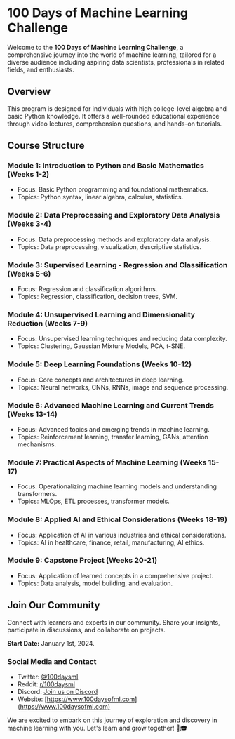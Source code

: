 # 100 Days of Machine Learning Challenge

Welcome to the **100 Days of Machine Learning Challenge**, a comprehensive journey into the world of machine learning, tailored for a diverse audience including aspiring data scientists, professionals in related fields, and enthusiasts.

## Overview

This program is designed for individuals with high college-level algebra and basic Python knowledge. It offers a well-rounded educational experience through video lectures, comprehension questions, and hands-on tutorials.

## Course Structure

### Module 1: Introduction to Python and Basic Mathematics (Weeks 1-2)
- Focus: Basic Python programming and foundational mathematics.
- Topics: Python syntax, linear algebra, calculus, statistics.

### Module 2: Data Preprocessing and Exploratory Data Analysis (Weeks 3-4)
- Focus: Data preprocessing methods and exploratory data analysis.
- Topics: Data preprocessing, visualization, descriptive statistics.

### Module 3: Supervised Learning - Regression and Classification (Weeks 5-6)
- Focus: Regression and classification algorithms.
- Topics: Regression, classification, decision trees, SVM.

### Module 4: Unsupervised Learning and Dimensionality Reduction (Weeks 7-9)
- Focus: Unsupervised learning techniques and reducing data complexity.
- Topics: Clustering, Gaussian Mixture Models, PCA, t-SNE.

### Module 5: Deep Learning Foundations (Weeks 10-12)
- Focus: Core concepts and architectures in deep learning.
- Topics: Neural networks, CNNs, RNNs, image and sequence processing.

### Module 6: Advanced Machine Learning and Current Trends (Weeks 13-14)
- Focus: Advanced topics and emerging trends in machine learning.
- Topics: Reinforcement learning, transfer learning, GANs, attention mechanisms.

### Module 7: Practical Aspects of Machine Learning (Weeks 15-17)
- Focus: Operationalizing machine learning models and understanding transformers.
- Topics: MLOps, ETL processes, transformer models.

### Module 8: Applied AI and Ethical Considerations (Weeks 18-19)
- Focus: Application of AI in various industries and ethical considerations.
- Topics: AI in healthcare, finance, retail, manufacturing, AI ethics.

### Module 9: Capstone Project (Weeks 20-21)
- Focus: Application of learned concepts in a comprehensive project.
- Topics: Data analysis, model building, and evaluation.

## Join Our Community

Connect with learners and experts in our community. Share your insights, participate in discussions, and collaborate on projects.

**Start Date:** January 1st, 2024.

### Social Media and Contact
- Twitter: [@100daysml](https://twitter.com/100daysml)
- Reddit: [r/100daysml](https://www.reddit.com/r/100daysml/)
- Discord: [Join us on Discord](https://discord.com/invite/BVhwgeqy)
- Website: [https://www.100daysofml.com](https://www.100daysofml.com)

We are excited to embark on this journey of exploration and discovery in machine learning with you. Let's learn and grow together! 🚀🎓
